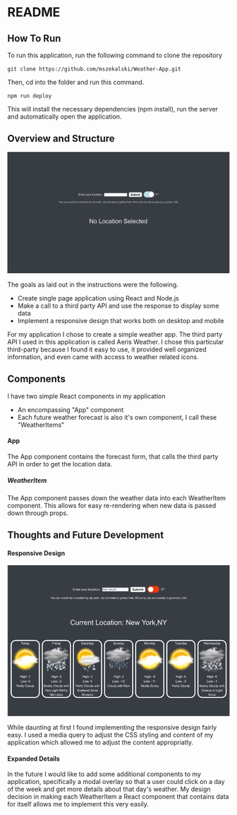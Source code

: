 # README

## How To Run

To run this application, run the following command to clone the repository

```
git clone https://github.com/mszekalski/Weather-App.git
```

Then, cd into the folder and run this command.

```
npm run deploy
```

This will install the necessary dependencies (npm install), run the server and automatically open the application.

## Overview and Structure

![](Desktop.gif)

The goals as laid out in the instructions were the following.

- Create single page application using React and Node.js
- Make a call to a third party API and use the response to display some data
- Implement a responsive design that works both on desktop and mobile

For my application I chose to create a simple weather app. The third party API I used in this application is called Aeris Weather. I chose this particular third-party because I found it easy to use, it provided well organized information, and even came with access to weather related icons.

## Components

I have two simple React components in my application

- An encompassing "App" component
- Each future weather forecast is also it's own component, I call these "WeatherItems"

#### App

The App component contains the forecast form, that calls the third party API in order to get the location data.

##### WeatherItem

The App component passes down the weather data into each WeatherItem component. This allows for easy re-rendering when new data is passed down through props.

## Thoughts and Future Development

#### Responsive Design

![](Responsive.gif)

While daunting at first I found implementing the responsive design fairly easy. I used a media query to adjust the CSS styling and content of my application which allowed me to adjust the content appropriatly.

#### Expanded Details

In the future I would like to add some additional components to my application, specifically a modal overlay so that a user could click on a day of the week and get more details about that day's weather. My design decision in making each WeatherItem a React component that contains data for itself allows me to implement this very easily.
